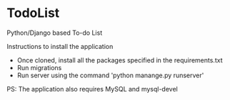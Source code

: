 # TodoList
Python/Django based To-do List

Instructions to install the application
* Once cloned, install all the packages specified in the requirements.txt
* Run migrations
* Run server using the command 'python manange.py runserver'


PS: The application also requires MySQL and mysql-devel
